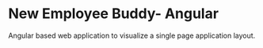 # New Employee Buddy- Angular
Angular based web application to visualize a single page application layout.
